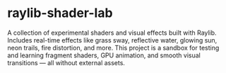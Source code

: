 # raylib-shader-lab
A collection of experimental shaders and visual effects built with Raylib. Includes real-time effects like grass sway, reflective water, glowing sun, neon trails, fire distortion, and more. This project is a sandbox for testing and learning fragment shaders, GPU animation, and smooth visual transitions — all without external assets.
